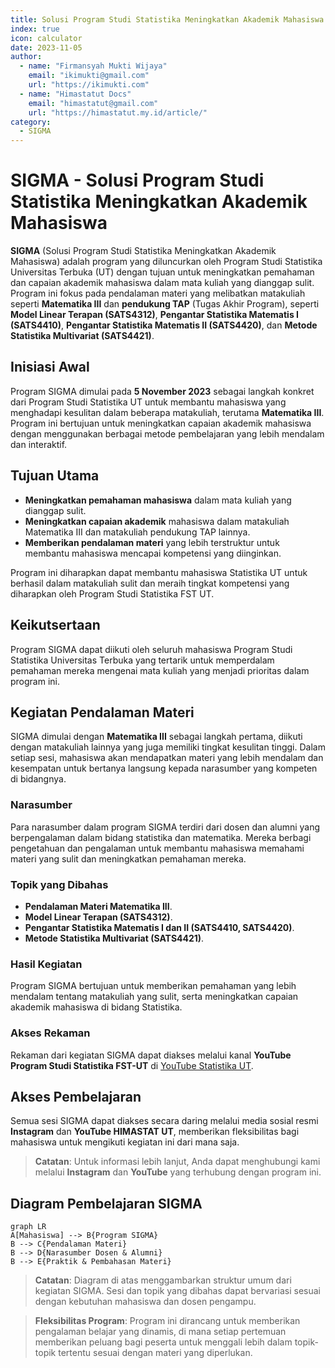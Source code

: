 ```yaml
--- 
title: Solusi Program Studi Statistika Meningkatkan Akademik Mahasiswa (SIGMA)
index: true
icon: calculator
date: 2023-11-05
author:
  - name: "Firmansyah Mukti Wijaya"
    email: "ikimukti@gmail.com"
    url: "https://ikimukti.com"
  - name: "Himastatut Docs"
    email: "himastatut@gmail.com"
    url: "https://himastatut.my.id/article/"
category:
  - SIGMA
--- 
```


# SIGMA - Solusi Program Studi Statistika Meningkatkan Akademik Mahasiswa

**SIGMA** (Solusi Program Studi Statistika Meningkatkan Akademik Mahasiswa) adalah program yang diluncurkan oleh Program Studi Statistika Universitas Terbuka (UT) dengan tujuan untuk meningkatkan pemahaman dan capaian akademik mahasiswa dalam mata kuliah yang dianggap sulit. Program ini fokus pada pendalaman materi yang melibatkan matakuliah seperti **Matematika III** dan **pendukung TAP** (Tugas Akhir Program), seperti **Model Linear Terapan (SATS4312)**, **Pengantar Statistika Matematis I (SATS4410)**, **Pengantar Statistika Matematis II (SATS4420)**, dan **Metode Statistika Multivariat (SATS4421)**.

## Inisiasi Awal
Program SIGMA dimulai pada **5 November 2023** sebagai langkah konkret dari Program Studi Statistika UT untuk membantu mahasiswa yang menghadapi kesulitan dalam beberapa matakuliah, terutama **Matematika III**. Program ini bertujuan untuk meningkatkan capaian akademik mahasiswa dengan menggunakan berbagai metode pembelajaran yang lebih mendalam dan interaktif.

## Tujuan Utama
- **Meningkatkan pemahaman mahasiswa** dalam mata kuliah yang dianggap sulit.
- **Meningkatkan capaian akademik** mahasiswa dalam matakuliah Matematika III dan matakuliah pendukung TAP lainnya.
- **Memberikan pendalaman materi** yang lebih terstruktur untuk membantu mahasiswa mencapai kompetensi yang diinginkan.

Program ini diharapkan dapat membantu mahasiswa Statistika UT untuk berhasil dalam matakuliah sulit dan meraih tingkat kompetensi yang diharapkan oleh Program Studi Statistika FST UT.

## Keikutsertaan
Program SIGMA dapat diikuti oleh seluruh mahasiswa Program Studi Statistika Universitas Terbuka yang tertarik untuk memperdalam pemahaman mereka mengenai mata kuliah yang menjadi prioritas dalam program ini.

## Kegiatan Pendalaman Materi
SIGMA dimulai dengan **Matematika III** sebagai langkah pertama, diikuti dengan matakuliah lainnya yang juga memiliki tingkat kesulitan tinggi. Dalam setiap sesi, mahasiswa akan mendapatkan materi yang lebih mendalam dan kesempatan untuk bertanya langsung kepada narasumber yang kompeten di bidangnya.

### Narasumber
Para narasumber dalam program SIGMA terdiri dari dosen dan alumni yang berpengalaman dalam bidang statistika dan matematika. Mereka berbagi pengetahuan dan pengalaman untuk membantu mahasiswa memahami materi yang sulit dan meningkatkan pemahaman mereka.

### Topik yang Dibahas
- **Pendalaman Materi Matematika III**.
- **Model Linear Terapan (SATS4312)**.
- **Pengantar Statistika Matematis I dan II (SATS4410, SATS4420)**.
- **Metode Statistika Multivariat (SATS4421)**.

### Hasil Kegiatan
Program SIGMA bertujuan untuk memberikan pemahaman yang lebih mendalam tentang matakuliah yang sulit, serta meningkatkan capaian akademik mahasiswa di bidang Statistika.

### Akses Rekaman
Rekaman dari kegiatan SIGMA dapat diakses melalui kanal **YouTube Program Studi Statistika FST-UT** di [YouTube Statistika UT](https://www.youtube.com/@statistikafstut).

## Akses Pembelajaran
Semua sesi SIGMA dapat diakses secara daring melalui media sosial resmi **Instagram** dan **YouTube HIMASTAT UT**, memberikan fleksibilitas bagi mahasiswa untuk mengikuti kegiatan ini dari mana saja.

> **Catatan**: Untuk informasi lebih lanjut, Anda dapat menghubungi kami melalui **Instagram** dan **YouTube** yang terhubung dengan program ini.

## Diagram Pembelajaran SIGMA

```mermaid
graph LR
A[Mahasiswa] --> B{Program SIGMA}
B --> C{Pendalaman Materi}
B --> D{Narasumber Dosen & Alumni}
B --> E{Praktik & Pembahasan Materi}
```

> **Catatan**: Diagram di atas menggambarkan struktur umum dari kegiatan SIGMA. Sesi dan topik yang dibahas dapat bervariasi sesuai dengan kebutuhan mahasiswa dan dosen pengampu.

> **Fleksibilitas Program**: Program ini dirancang untuk memberikan pengalaman belajar yang dinamis, di mana setiap pertemuan memberikan peluang bagi peserta untuk menggali lebih dalam topik-topik tertentu sesuai dengan materi yang diperlukan.

<Catalog />

<GitContributors />
<GitChangelog />